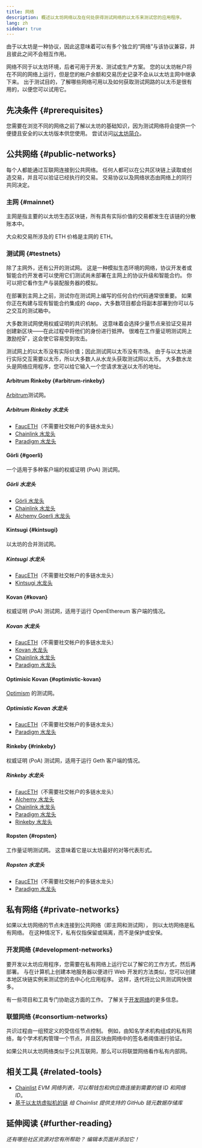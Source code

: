 ```yaml
---
title: 网络
description: 概述以太坊网络以及在何处获得测试网络的以太币来测试您的应用程序。
lang: zh
sidebar: true
---
```


由于以太坊是一种协议，因此这意味着可以有多个独立的“网络”与该协议兼容，并且彼此之间不会相互作用。

网络不同于以太坊环境，后者可用于开发、测试或生产方案。 您的以太坊帐户将在不同的网络上运行，但是您的帐户余额和交易历史记录不会从以太坊主网中继承下来。 出于测试目的，了解哪些网络可用以及如何获取测试网路的以太币是很有用的，以便您可以试用它。

## 先决条件 {#prerequisites}

您需要在浏览不同的网络之前了解以太坊的基础知识，因为测试网络将会提供一个便捷且安全的以太坊版本供您使用。 尝试访问[以太坊简介](/developers/docs/intro-to-ethereum/)。

## 公共网络 {#public-networks}

每个人都能通过互联网连接到公共网络。 任何人都可以在公共区块链上读取或创造交易，并且可以验证已经执行的交易。 交易协议以及网络状态由网络上的同行共同决定。

### 主网 {#mainnet}

主网是指主要的以太坊生态区块链，所有具有实际价值的交易都发生在该链的分散账本中。

大众和交易所涉及的 ETH 价格是主网的 ETH。

### 测试网 {#testnets}

除了主网外，还有公开的测试网。 这是一种模拟生态环境的网络，协议开发者或智能合约开发者可以使用它们测试尚未部署在主网上的协议升级和智能合约。 你可以把它看作生产与装配服务器的模拟。

在部署到主网上之前，测试你在测试网上编写的任何合约代码通常很重要。 如果你正在构建与现有智能合约集成的 dapp，大多数项目都会将副本部署到你可以与之交互的测试箱中。

大多数测试网使用权威证明的共识机制。 这意味着会选择少量节点来验证交易并创建新区块——在此过程中将他们的身份进行抵押。 很难在工作量证明测试网上激励挖矿，这会使它容易受到攻击。

测试网上的以太币没有实际价值；因此测试网以太币没有市场。 由于与以太坊进行实际交互需要以太币，所以大多数人从水龙头获取测试网以太币。 大多数水龙头是网络应用程序，您可以给它输入一个您请求发送以太币的地址。

#### Arbitrum Rinkeby {#arbitrum-rinkeby}

[Arbitrum](https://arbitrum.io/)测试网。

##### Arbitrum Rinkeby 水龙头

- [FaucETH](https://fauceth.komputing.org)（不需要社交帐户的多链水龙头）
- [Chainlink 水龙头](https://faucets.chain.link/)
- [Paradigm 水龙头](https://faucet.paradigm.xyz/)

#### Görli {#goerli}

一个适用于多种客户端的权威证明 (PoA) 测试网。

##### Görli 水龙头

- [Görli 水龙头](https://faucet.goerli.mudit.blog/)
- [Chainlink 水龙头](https://faucets.chain.link/)
- [Alchemy Goerli 水龙头](https://goerlifaucet.com/)

#### Kintsugi {#kintsugi}

以太坊的合并测试网。

##### Kintsugi 水龙头

- [FaucETH](https://fauceth.komputing.org)（不需要社交帐户的多链水龙头）
- [Kintsugi 水龙头](https://faucet.kintsugi.themerge.dev/)

#### Kovan {#kovan}

权威证明 (PoA) 测试网，适用于运行 OpenEthereum 客户端的情况。

##### Kovan 水龙头

- [FaucETH](https://fauceth.komputing.org)（不需要社交帐户的多链水龙头）
- [Kovan 水龙头](https://faucet.kovan.network/)
- [Chainlink 水龙头](https://faucets.chain.link/)
- [Paradigm 水龙头](https://faucet.paradigm.xyz/)

#### Optimisic Kovan {#optimistic-kovan}

[Optimism](https://www.optimism.io/) 的测试网。

##### Optimistic Kovan 水龙头

- [FaucETH](https://fauceth.komputing.org)（不需要社交帐户的多链水龙头）
- [Paradigm 水龙头](https://faucet.paradigm.xyz/)

#### Rinkeby {#rinkeby}

权威证明 (PoA) 测试网，适用于运行 Geth 客户端的情况。

##### Rinkeby 水龙头

- [FaucETH](https://fauceth.komputing.org)（不需要社交帐户的多链水龙头）
- [Alchemy 水龙头](https://RinkebyFaucet.com)
- [Chainlink 水龙头](https://faucets.chain.link/)
- [Paradigm 水龙头](https://faucet.paradigm.xyz/)
- [Rinkeby 水龙头](https://faucet.rinkeby.io/)

#### Ropsten {#ropsten}

工作量证明测试网。 这意味着它是以太坊最好的对等代表形式。

##### Ropsten 水龙头

- [FaucETH](https://fauceth.komputing.org)（不需要社交帐户的多链水龙头）
- [Paradigm 水龙头](https://faucet.paradigm.xyz/)

## 私有网络 {#private-networks}

如果以太坊网络的节点未连接到公共网络（即主网和测试网）， 则以太坊网络是私有网络。 在这种情况下，私有仅指保留或隔离，而不是保护或安保。

### 开发网络 {#development-networks}

要开发以太坊应用程序，您需要在私有网络上运行它以了解它的工作方式，然后再部署。 与在计算机上创建本地服务器以便进行 Web 开发的方法类似，您可以创建本地区块链实例来测试您的去中心化应用程序。 这样，迭代将比公共测试网快很多。

有一些项目和工具专门协助这方面的工作。 了解关于[开发网络](/developers/docs/development-networks/)的更多信息。

### 联盟网络 {#consortium-networks}

共识过程由一组预定义的受信任节点控制。 例如，由知名学术机构组成的私有网络，每个学术机构管理一个节点，并且区块由网络中的签名者阈值进行验证。

如果公共以太坊网络类似于公共互联网，那么可以将联盟网络看作私有内部网。

## 相关工具 {#related-tools}

- [Chainlist](https://chainlist.org/) _EVM 网络列表，可以帮钱包和供应商连接到需要的链 ID 和网络 ID_。
- [基于以太坊虚拟机的链](https://github.com/ethereum-lists/chains) _给 Chainlist 提供支持的 GitHub 链元数据存储库_

## 延伸阅读 {#further-reading}

_还有哪些社区资源对您有所帮助？ 编辑本页面并添加它！_
